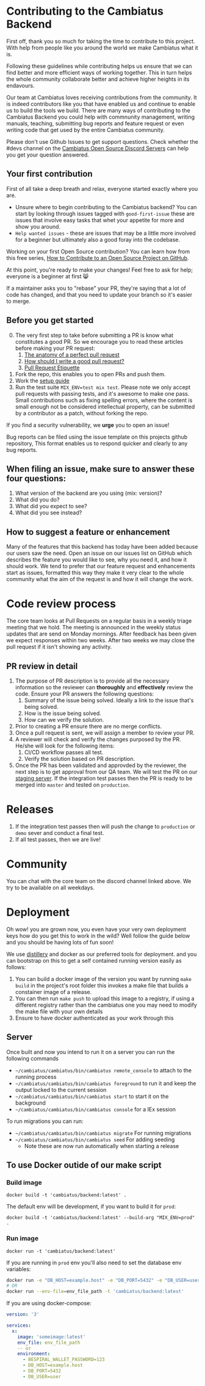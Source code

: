 # Contributing to the Cambiatus Backend

First off, thank you so much for taking the time to contribute to this project. With help from people like
you around the world we make Cambiatus what it is.

Following these guidelines while contributing helps us ensure that we can find better and more efficient ways of working together. This in turn helps the whole community collaborate better and achieve higher heights in its endavours.

Our team at Cambiatus loves receiving contributions from the community. It is indeed contributors like you that have enabled us and continue to enable us to build the tools we build. There are many ways of contributing to the Cambiatus Backend you could help with commnunity management, writing manuals, teaching, submitting bug reports and feature request or even writing code that get used by the entire Cambiatus community.

Please don't use Github Issues to get support questions. Check whether the #devs channel on the [Cambiatus Open Source Discord Servers](https://discord.gg/3X58Qvx) can help you get your question answered.

## Your first contribution
First of all take a deep breath and relax, everyone started exactly where you are.

- Unsure where to begin contributing to the Cambiatus backend? You can start by looking through issues tagged with `good-first-issue` these are issues that involve easy tasks that whet your appetite for more and show you around.
- `Help wanted issues` - these are issues that may be a little more involved for a beginner but ultimately also a good foray into the codebase.

Working on your first Open Source contribution? You can learn how from this free series, [How to Contribute to an Open Source Project on GitHub](https://egghead.io/series/how-to-contribute-to-an-open-source-project-on-github).

At this point, you're ready to make your changes! Feel free to ask for help; everyone is a beginner at first 😸

If a maintainer asks you to "rebase" your PR, they're saying that a lot of code has changed, and that you need to update your branch so it's easier to merge.

## Before you get started
0. The very first step to take before submitting a PR is know what constitutes a good PR. So we encourage you to read these articles before making your PR request:
    1. [The anatomy of a perfect pull request](https://medium.com/@hugooodias/the-anatomy-of-a-perfect-pull-request-567382bb6067#:~:text=A%20good%20pull%20request%20will,and%20consequently%20the%20product%20development.)
    2. [How should I write a good pull request?](https://blog.carbonfive.com/why-write-good-pull-requests/)
    3. [Pull Request Etiquette](https://gist.github.com/mikepea/863f63d6e37281e329f8)
1. Fork the repo, this enables you to open PRs and push them.
2. Work the [setup guide](/.github/setup.md)
3. Run the test suite `MIX_ENV=test mix test`. Please note we only accept pull requests with passing tests, and it's awesome to make one pass. Small contributions such as fixing spelling errors, where the content is small enough not be considered intellectual property, can be submitted by a contributor as a patch, without forking the repo. 

If you find a security vulnerability, we **urge** you to open an issue!

Bug reports can be filed using the issue template on this projects github repository, This format enables us to respond quicker and clearly to any bug reports.

## When filing an issue, make sure to answer these four questions:
 1. What version of the backend are you using (mix: version)?
 2. What did you do?
 3. What did you expect to see?
 4. What did you see instead?

## How to suggest a feature or enhancement
Many of the features that this backend has today have been added because our users saw the need. Open an issue on our issues list on GitHub which describes the feature you would like to see, why you need it, and how it should work. We tend to prefer that our feature request and enhancements start as issues, formatted this way they make it very clear to the whole community what the aim of the request is and how it will change the work.

# Code review process

The core team looks at Pull Requests on a regular basis in a weekly triage meeting that we hold. The meeting is announced in the weekly status updates that are send on Monday mornings.
After feedback has been given we expect responses within two weeks. After two weeks we may close the pull request if it isn't showing any activity.

## PR review in detail
1. The purpose of PR description is to provide all the necessary information so the reviewer can **thoroughly** and **effectively** review the code. Ensure your PR answers the following questions: 
    1. Summary of the issue being solved. Ideally a link to the issue that's being solved.
    2. How is the issue being solved.
    3. How can we verify the solution.
2. Prior to creating a PR ensure there are no merge conflicts.
3. Once a pull request is sent, we will assign a member to review your PR.
4. A reviewer will check and verify the changes purposed by the PR. He/she will look for the following items:
    1. CI/CD workflow passes all test.
    2. Verify the solution based on PR description.
5. Once the PR has been validated and approvded by the reviewer, the next step is to get approval from our QA team. We will test the PR on our [staging server](staging.cambiatus.io). If the integration test passes then the PR is ready to be merged into `master` and tested on `production`.

# Releases
1. If the integration test passes then will push the change to `production` or `demo` sever and conduct a final test.
2. If all test passes, then we are live!

# Community
You can chat with the core team on the discord channel linked above. We try to be available on all weekdays.

# Deployment
Oh wow! you are grown now, you even have your very own deployment keys how do you get this to work in the wild?
Well follow the guide below and you should be having lots of fun soon!

We use [distillery](https://hexdocs.pm/distillery/home.html) and docker as our preferred tools for deployment.
and you can bootstrap on this to get a self contained running version easily as follows:

1. You can build a docker image of the version you want by running `make build` in the project's root folder this
invokes a make file that builds a constainer image of a release.
2. You can then run `make push` to upload this image to a registry, if using a different registry rather than the cambiatus one you may need to modify the make file with your own details
3. Ensure to have docker authenticated as your work through this


## Server

Once built and now you intend to run it on a server you can run the following commands

  * `~/cambiatus/cambiatus/bin/cambiatus remote_console` to attach to the running process
  * `~/cambiatus/cambiatus/bin/cambiatus foreground` to run it and keep the output locked to the current session
  * `~/cambiatus/cambiatus/bin/cambiatus start` to start it on the background
  * `~/cambiatus/cambiatus/bin/cambiatus console` for a IEx session

To run migrations you can run:

  * `~/cambiatus/cambiatus/bin/cambiatus migrate` For running migrations
  * `~/cambiatus/cambiatus/bin/cambiatus seed` For adding seeding
	* Note these are now run automatically when starting a release

## To use Docker outide of our make script

### Build image
```
docker build -t 'cambiatus/backend:latest' .
```

The default env will be development, if you want to build it for `prod`:

```
docker build -t 'cambiatus/backend:latest' --build-arg "MIX_ENV=prod" .
```

### Run image
`docker run -t 'cambiatus/backend:latest'`

If you are running in `prod` env you'll also need to set the database env variables:

```sh
docker run -e "DB_HOST=example.host" -e "DB_PORT=5432" -e "DB_USER=user" -e "DB_PASSWORD=123" -e "BESPIRAL_WALLET_PASSWORD=kw123" -t 'cambiatus/backend:latest'
# OR
docker run --env-file=env_file_path -t 'cambiatus/backend:latest'
```

If you are using docker-compose:

```yml
version: '3'

services:
  x:
    image: 'someimage:latest'
    env_file: env_file_path
    -- or
    environment:
      - BESPIRAL_WALLET_PASSWORD=123
      - DB_HOST=example.host
      - DB_PORT=5432
      - DB_USER=user
```


